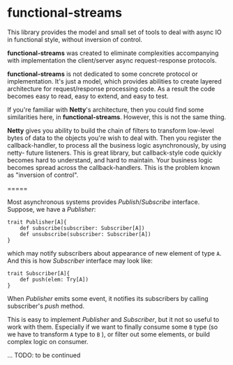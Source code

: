 # functional-streams

This library provides the model and small set of tools 
to deal with async IO in functional style, without inversion of control.

**functional-streams** was created to eliminate complexities accompanying
with implementation the client/server async request-response protocols.

**functional-streams** is not dedicated to some concrete protocol or 
implementation. It's just a model, which provides abilities to create
layered architecture for request/response processing code. As a result
the code becomes easy to read, easy to extend, and easy to test.

If you're familiar with **Netty**'s architecture, then you could find some 
similarities here, in **functional-streams**. However, this is not 
the same thing. 

**Netty** gives you ability to build the chain of filters 
to transform low-level bytes of data to the objects you're wish to deal with.
Then you register the callback-handler, to process all the business logic
asynchronously, by using netty- future listeners. This is great library, but 
callback-style code quickly becomes hard to understand, and hard to maintain.
Your business logic becomes spread across the callback-handlers.
This is the problem known as "inversion of control".

=====

Most asynchronous systems provides *Publish*/*Subscribe* interface.
Suppose, we have a *Publisher*:

```
trait Publisher[A]{
    def subscribe(subscriber: Subscriber[A])
    def unsubscribe(subscriber: Subscriber[A])
}
```

which may notify subscribers about appearance of new element of type `A`.
And this is how *Subscriber* interface may look like:

```
trait Subscriber[A]{
    def push(elem: Try[A])
}
```

When *Publisher* emits some event, it notifies its subscribers by calling
subscriber's *push* method.

This is easy to implement *Publisher* and *Subscriber*, but it not so useful
to work with them. Especially if we want to finally consume some `B` type 
(so we have to transform `A` type to `B` ), or filter out some elements, 
or build complex logic on consumer.

...
TODO: to be continued